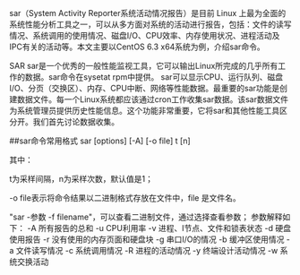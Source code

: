 sar（System Activity Reporter系统活动情况报告）是目前 Linux 上最为全面的系统性能分析工具之一，可以从多方面对系统的活动进行报告，包括：文件的读写情况、系统调用的使用情况、磁盘I/O、CPU效率、内存使用状况、进程活动及IPC有关的活动等。本文主要以CentOS 6.3 x64系统为例，介绍sar命令。

SAR
    sar是一个优秀的一般性能监视工具，它可以输出Linux所完成的几乎所有工作的数据。sar命令在sysetat rpm中提供。
    sar可以显示CPU、运行队列、磁盘I/O、分页（交换区）、内存、CPU中断、网络等性能数据。最重要的sar功能是创建数据文件。每一个Linux系统都应该通过cron工作收集sar数据。该sar数据文件为系统管理员提供历史性能信息。这个功能非常重要，它将sar和其他性能工具区分开。我们首先讨论数据收集。

##sar命令常用格式
    sar [options] [-A] [-o file] t [n]

其中：

t为采样间隔，n为采样次数，默认值是1；

-o file表示将命令结果以二进制格式存放在文件中，file 是文件名。



  "sar -参数 -f filename"，可以查看二进制文件，通过选择查看参数；
    参数解释如下：
    -A    所有报告的总和
    -u    CPU利用率
    -v    进程、I节点、文件和锁表状态
    -d    硬盘使用报告
    -r    没有使用的内存页面和硬盘块
    -g    串口I/O的情况
    -b    缓冲区使用情况
    -a    文件读写情况
    -c    系统调用情况
    -R    进程的活动情况
    -y    终端设计活动情况
    -w    系统交换活动 
 ### 